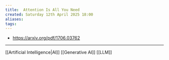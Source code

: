 ```yaml
---
title:  Attention Is All You Need
created: Saturday 12th April 2025 18:00
aliases: 
tags: 
---
```

- https://arxiv.org/pdf/1706.03762

---
[[Artificial Intelligence|AI]]
[[Generative AI]]
[[LLM]]